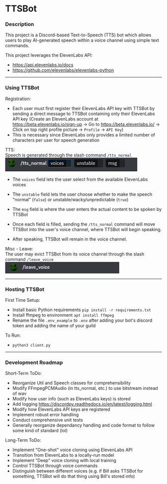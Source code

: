 # TTSBot
### Description  
This project is a Discord-based Text-to-Speech (TTS) bot which allows users to play AI-generated speech within a voice channel using simple text commands.

This project leverages the ElevenLabs API:
- https://api.elevenlabs.io/docs
- https://github.com/elevenlabs/elevenlabs-python

---
### Using TTSBot
Registration:  
- Each user must first register their ElevenLabs API key with TTSBot by sending a direct message to TTSBot containing only their ElevenLabs API key (Create an ElevenLabs account at https://beta.elevenlabs.io/sign-up &rarr; Go to https://beta.elevenlabs.io/ &rarr; Click on top right profile picture &rarr; ```Profile``` &rarr; ```API Key```)
- This is necessary since ElevenLabs only provides a limited number of characters per user for speech generation  

TTS:  
Speech is generated through the slash command ```/tts_normal```
![/tts_normal](tts_normal_command.png "/tts_normal command")
- The ```voices``` field lets the user select from the available ElevenLabs voices
- The ```unstable``` field lets the user choose whether to make the speech "normal" (```false```) or unstable/wacky/unpredictable (```true```)
- The ```msg``` field is where the user enters the actual content to be spoken by TTSBot

- Once each field is filled, sending the ```/tts_normal``` command will move TTSBot into the user's voice channel, where TTSBot will begin speaking.
- After speaking, TTSBot will remain in the voice channel.

Misc - Leave:  
The user may evict TTSBot from its voice channel through the slash command ```/leave_voice``` 
![/leave_voice](leave_voice_command.png "/leave_voice command")



---
### Hosting TTSBot
First Time Setup:
- Install basic Python requirements ```pip install -r requirements.txt```
- Install ffmpeg to environment ```apt install ffmpeg```
- Rename the file ```.env_example``` to ```.env``` after adding your bot's discord token and adding the name of your guild   

To Run:
- ``` python3 client.py ```

---
### Development Roadmap
Short-Term ToDo:
- Reorganize Util and Speech classes for comprehensibility
- Modify FFmpegPCMAudio (in tts_normal, etc.) to use bitstream instead of wav
- Modify how user info (such as ElevenLabs keys) is stored
- Add logging https://discordpy.readthedocs.io/en/latest/logging.html
- Modify how ElevenLabs API keys are registered
- Implement robust error handling
- Conduct comprehensive unit tests
- Generally reorganize dependancy handling and code format to follow some kind of standard (lol)

Long-Term ToDo:
- Implement "One-shot" voice cloning using ElevenLabs API
- Transition from ElevenLabs to a locally-run model
- Implement "Deep" voice cloning with local training
- Control TTSBot through voice commands
- Distinguish between different voices (e.g. if Bill asks TTSBot for something, TTSBot will do that thing using Bill's stored info)